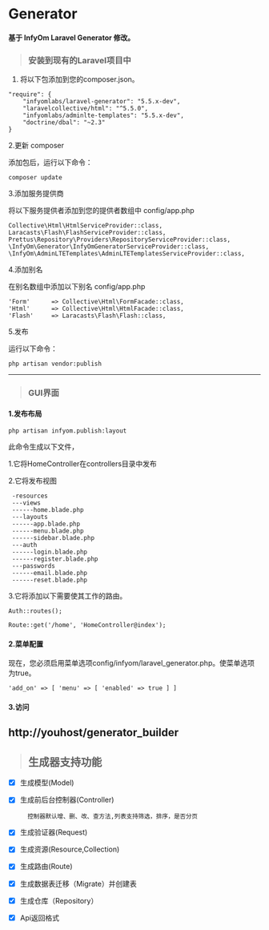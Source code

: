 Generator
==============================
#### 基于 InfyOm Laravel Generator 修改。


 >### 安装到现有的Laravel项目中

1. 将以下包添加到您的composer.json。


```
"require": {
    "infyomlabs/laravel-generator": "5.5.x-dev",
    "laravelcollective/html": "^5.5.0",
    "infyomlabs/adminlte-templates": "5.5.x-dev",
    "doctrine/dbal": "~2.3"
}  
```

2.更新 composer 

添加包后，运行以下命令：


```
composer update
```

3.添加服务提供商

将以下服务提供者添加到您的提供者数组中 config/app.php


```
Collective\Html\HtmlServiceProvider::class,
Laracasts\Flash\FlashServiceProvider::class,
Prettus\Repository\Providers\RepositoryServiceProvider::class,
\InfyOm\Generator\InfyOmGeneratorServiceProvider::class,
\InfyOm\AdminLTETemplates\AdminLTETemplatesServiceProvider::class, 
```
4.添加别名

在别名数组中添加以下别名 config/app.php

```
'Form'      => Collective\Html\FormFacade::class,
'Html'      => Collective\Html\HtmlFacade::class,
'Flash'     => Laracasts\Flash\Flash::class,
```

5.发布

运行以下命令：


```
php artisan vendor:publish
```


---
>###  GUI界面
#### 1.发布布局
    
```
php artisan infyom.publish:layout 
```

此命令生成以下文件，

   1.它将HomeController在controllers目录中发布
 
   2.它将发布视图
 
 
```
 -resources
 ---views
 ------home.blade.php
 ---layouts
 ------app.blade.php
 ------menu.blade.php
 ------sidebar.blade.php
 ---auth
 ------login.blade.php
 ------register.blade.php
 ---passwords
 ------email.blade.php
 ------reset.blade.php
```
3.它将添加以下需要使其工作的路由。


```
Auth::routes();

Route::get('/home', 'HomeController@index'); 
```

#### 2.菜单配置

现在，您必须启用菜单选项config/infyom/laravel_generator.php。使菜单选项为true。


```
'add_on' => [ 'menu' => [ 'enabled' => true ] ] 
```

#### 3.访问

 http://youhost/generator_builder
---
>## 生成器支持功能
- [x] 生成模型(Model)
- [x] 生成前后台控制器(Controller)

        控制器默认增、删、改、查方法,列表支持筛选，排序，是否分页
        
- [x] 生成验证器(Request)
- [x] 生成资源(Resource,Collection)
- [x] 生成路由(Route)
- [x] 生成数据表迁移（Migrate）并创建表
- [x] 生成仓库（Repository）
- [x] Api返回格式

